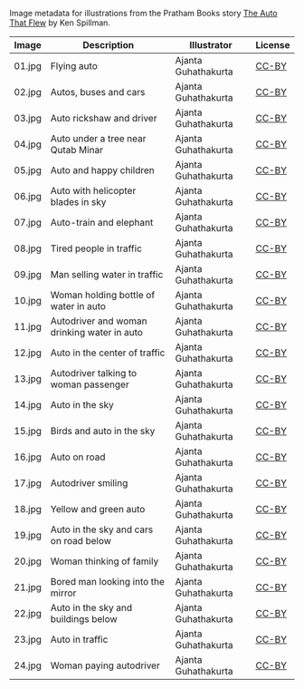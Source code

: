 Image metadata for illustrations from the Pratham Books story [The Auto That Flew](https://storyweaver.org.in/stories/360-the-auto-that-flew) by Ken Spillman.

Image | Description | Illustrator | License
----- | ----------- | ----------- | -------
01.jpg | Flying auto | Ajanta Guhathakurta | [CC-BY](https://creativecommons.org/licenses/by/4.0/)
02.jpg | Autos, buses and cars | Ajanta Guhathakurta | [CC-BY](https://creativecommons.org/licenses/by/4.0/)
03.jpg | Auto rickshaw and driver | Ajanta Guhathakurta | [CC-BY](https://creativecommons.org/licenses/by/4.0/)
04.jpg | Auto under a tree near Qutab Minar | Ajanta Guhathakurta | [CC-BY](https://creativecommons.org/licenses/by/4.0/)
05.jpg | Auto and happy children | Ajanta Guhathakurta | [CC-BY](https://creativecommons.org/licenses/by/4.0/)
06.jpg | Auto with helicopter blades in sky | Ajanta Guhathakurta | [CC-BY](https://creativecommons.org/licenses/by/4.0/)
07.jpg | Auto-train and elephant | Ajanta Guhathakurta | [CC-BY](https://creativecommons.org/licenses/by/4.0/)
08.jpg | Tired people in traffic | Ajanta Guhathakurta | [CC-BY](https://creativecommons.org/licenses/by/4.0/)
09.jpg | Man selling water in traffic | Ajanta Guhathakurta | [CC-BY](https://creativecommons.org/licenses/by/4.0/)
10.jpg | Woman holding bottle of water in auto | Ajanta Guhathakurta | [CC-BY](https://creativecommons.org/licenses/by/4.0/)
11.jpg | Autodriver and woman drinking water in auto | Ajanta Guhathakurta | [CC-BY](https://creativecommons.org/licenses/by/4.0/)
12.jpg | Auto in the center of traffic | Ajanta Guhathakurta | [CC-BY](https://creativecommons.org/licenses/by/4.0/)
13.jpg | Autodriver talking to woman passenger | Ajanta Guhathakurta | [CC-BY](https://creativecommons.org/licenses/by/4.0/)
14.jpg | Auto in the sky | Ajanta Guhathakurta | [CC-BY](https://creativecommons.org/licenses/by/4.0/)
15.jpg | Birds and auto in the sky | Ajanta Guhathakurta | [CC-BY](https://creativecommons.org/licenses/by/4.0/)
16.jpg | Auto on road | Ajanta Guhathakurta | [CC-BY](https://creativecommons.org/licenses/by/4.0/)
17.jpg | Autodriver smiling | Ajanta Guhathakurta | [CC-BY](https://creativecommons.org/licenses/by/4.0/)
18.jpg | Yellow and green auto | Ajanta Guhathakurta | [CC-BY](https://creativecommons.org/licenses/by/4.0/)
19.jpg | Auto in the sky and cars on road below | Ajanta Guhathakurta | [CC-BY](https://creativecommons.org/licenses/by/4.0/)
20.jpg | Woman thinking of family | Ajanta Guhathakurta | [CC-BY](https://creativecommons.org/licenses/by/4.0/)
21.jpg | Bored man looking into the mirror | Ajanta Guhathakurta | [CC-BY](https://creativecommons.org/licenses/by/4.0/)
22.jpg | Auto in the sky and buildings below | Ajanta Guhathakurta | [CC-BY](https://creativecommons.org/licenses/by/4.0/)
23.jpg | Auto in traffic | Ajanta Guhathakurta | [CC-BY](https://creativecommons.org/licenses/by/4.0/)
24.jpg | Woman paying autodriver | Ajanta Guhathakurta | [CC-BY](https://creativecommons.org/licenses/by/4.0/)
